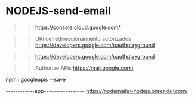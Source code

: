 # NODEJS-send-email
>> https://console.cloud.google.com/

>> URI de redireccionamiento autorizados
https://developers.google.com/oauthplayground


>> https://developers.google.com/oauthplayground

>> Authorize APis
https://mail.google.com/

npm i googleapis --save

------------app-----------------
https://nodemailer-nodejs.onrender.com/
